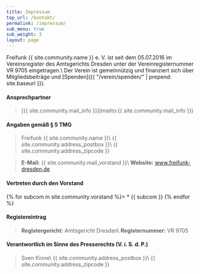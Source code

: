 ```yaml
---
title: Impressum
top_url: /kontakt/
permalink: /impressum/
sub_menu: true
sub_weight: 3
layout: page
---
```


Freifunk {{ site.community.name }} e. V. ist seit dem 05.07.2016 im Vereinsregister des Amtsgerichts Dresden unter der Vereinregisternummer VR 9705 eingetragen.\\
Der Verein ist gemeinn&uuml;tzig und finanziert sich &uuml;ber Mitgliedsbeitr&auml;ge und [Spenden]({{ "/verein/spenden/" | prepend: site.baseurl }}).

#### Ansprechpartner
> [{{ site.community.mail_info }}](mailto:{{ site.community.mail_info }})

#### Angaben gem&auml;ß § 5 TMG
> Freifunk {{ site.community.name }}\\
> {{ site.community.address_postbox }}\\
> {{ site.community.address_zipcode }}

> **E-Mail:** {{ site.community.mail_vorstand }}\\
> **Website:** www.freifunk-dresden.de

#### Vertreten durch den Vorstand
{% for subcom in site.community.vorstand %}> * {{ subcom }}
{% endfor %}

#### Registereintrag

> **Registergericht:** Amtsgericht Dresden\\
> **Registernummer:** VR 9705

#### Verantwortlich im Sinne des Presserechts (V. i. S. d. P.)
> Sven Kinne\\
> {{ site.community.address_postbox }}\\
> {{ site.community.address_zipcode }}
